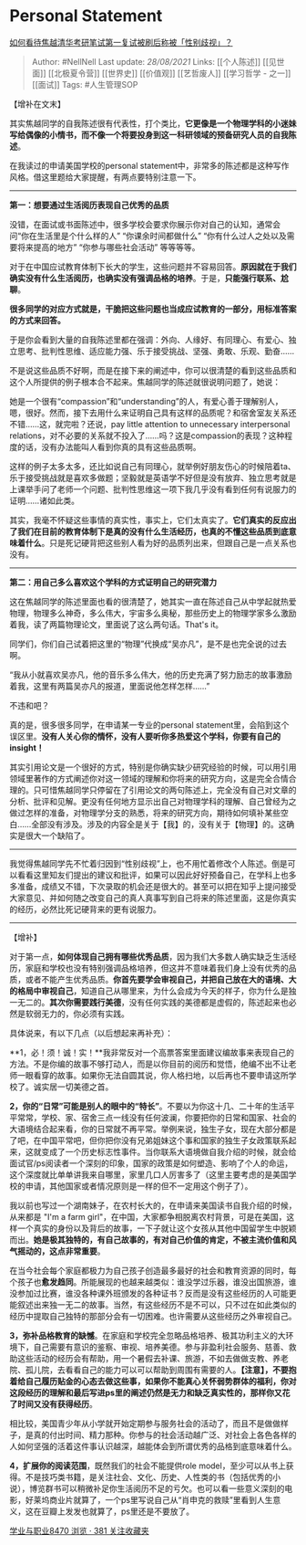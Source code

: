# Personal Statement
[如何看待焦越清华考研笔试第一复试被刷后称被「性别歧视」？](https://www.zhihu.com/question/316439253/answer/626282558)


> Author: #NellNell 
Last update: *28/08/2021* 
Links: [[个人陈述]] [[见世面]] [[北极夏令营]] [[世界史]] [[价值观]] [[艺哲废人]] [[学习哲学 - 之一]] [[面试]]
Tags: #人生管理SOP 

  

【增补在文末】

其实焦越同学的自我陈述很有代表性，打个类比，**它更像是一个物理学科的小迷妹写给偶像的小情书，而不像一个将要投身到这一科研领域的预备研究人员的自我陈述**。

在我读过的申请美国学校的personal statement中，非常多的陈述都是这种写作风格。借这里题给大家提醒，有两点要特别注意一下。

---

**第一：想要通过生活阅历表现自己优秀的品质**

没错，在面试或书面陈述中，很多学校会要求你展示你对自己的认知，通常会问“你在生活里是个什么样的人” “你课余时间都做什么” “你有什么过人之处以及需要将来提高的地方” “你参与哪些社会活动” 等等等等。

对于在中国应试教育体制下长大的学生，这些问题并不容易回答。**原因就在于我们确实没有什么生活阅历，也确实没有强调品格的培养**。于是，**只能强行联系、尬聊**。

**很多同学的对应方式就是，干脆把这些问题也当成应试教育的一部分，用标准答案的方式来回答。**

于是你会看到大量的自我陈述里都在强调：外向、人缘好、有同理心、有爱心、独立思考、批判性思维、适应能力强、乐于接受挑战、坚强、勇敢、乐观、勤奋……

不是说这些品质不好啊，而是在接下来的阐述中，你可以很清楚的看到这些品质和这个人所提供的例子根本合不起来。焦越同学的陈述就很说明问题了，她说：

她是一个很有“compassion”和“understanding”的人，有爱心善于理解别人，嗯，很好。然而，接下去用什么来证明自己具有这样的品质呢？和宿舍室友关系还不错……这，就完啦？还说，pay little attention to unnecessary interpersonal relations，对不必要的关系就不投入了……吗？这是compassion的表现？这种程度的话，没有办法能叫人看到你真的具有这些品质啊。

这样的例子太多太多，还比如说自己有同理心，就举例好朋友伤心的时候陪着ta、乐于接受挑战就是喜欢多做题；坚毅就是英语学不好但是没有放弃、独立思考就是上课举手问了老师一个问题、批判性思维这一项下我几乎没有看到任何有说服力的证明……诸如此类。

其实，我毫不怀疑这些事情的真实性，事实上，它们太真实了。**它们真实的反应出了我们在目前的教育体制下是真的没有什么生活经历，也真的不懂这些品质到底意味着什么**。只是死记硬背把这些别人看为好的品质列出来，但跟自己是一点关系也没有。

---

**第二：用自己多么喜欢这个学科的方式证明自己的研究潜力**

这在焦越同学的陈述里面也看的很清楚了，她其实一直在陈述自己从中学起就热爱物理，物理多么神奇，多么伟大，宇宙多么奥秘，那些历史上的物理学家多么激励着我，读了两篇物理论文，里面说了这么两句话。That's it。

同学们，你们自己试着把这里的“物理”代换成“吴亦凡”，是不是也完全说的过去啊。

“我从小就喜欢吴亦凡，他的音乐多么伟大，他的历史充满了努力励志的故事激励着我，这里有两篇吴亦凡的报道，里面说他怎样怎样……”

不违和吧？

真的是，很多很多同学，在申请某一专业的personal statement里，会陷到这个误区里。**没有人关心你的情怀，没有人要听你多热爱这个学科，你要有自己的insight！**

其实引用论文是一个很好的方式，特别是你确实缺少研究经验的时候，可以用引用领域里著作的方式阐述你对这一领域的理解和你将来的研究方向，这是完全合情合理的。只可惜焦越同学只停留在了引用论文的两句陈述上，完全没有自己对文章的分析、批评和见解。更没有任何地方显示出自己对物理学科的理解、自己曾经为之做过怎样的准备，对物理学分支的熟悉，将来的研究方向，期待如何填补某些空白……全部没有涉及。涉及的内容全是关于【我】的，没有关于【物理】的。这确实是很大一个缺陷了。

---

我觉得焦越同学先不忙着归因到“性别歧视”上，也不用忙着修改个人陈述。倒是可以看看这里知友们提出的建议和批评，如果可以因此好好预备自己，在学科上也多多准备，成绩又不错，下次录取的机会还是很大的。甚至可以把在知乎上提问接受大家意见、并如何随之改变自己的真人真事写到自己将来的陈述里面，这是你真实的经历，必然比死记硬背来的更有说服力。

---

【增补】

对于第一点，**如何体现自己拥有哪些优秀品质**，因为我们大多数人确实缺乏生活经历，家庭和学校也没有特别强调品格培养，但这并不意味着我们身上没有优秀的品质，或者不能产生优秀品质。**你首先要学会审视自己，并把自己放在大的语境、大的格局中审视自己**，知道自己从哪里来，为什么会成为今天的样子，你为什么是独一无二的。**其次你需要践行美德**，没有任何实践的美德都是虚假的，陈述起来也必然是软弱无力的，你必须有实践。

具体说来，有以下几点（以后想起来再补充）：

**1，必！须！诚！实！**我非常反对一个高票答案里面建议编故事来表现自己的方法。不是你编的故事不够打动人，而是以你目前的阅历和觉悟，绝编不出不让老师一眼看穿的故事。如果你无法自圆其说，你人格扫地，以后再也不要申请这所学校了。诚实居一切美德之首。

**2，你的“日常”可能是别人的眼中的“特长”**。不要以为你这十几、二十年的生活平平常常，学校、家、宿舍三点一线没有任何波澜，你要把你的日常和国家、社会的大语境结合起来看，你的日常就不再平常。举例来说，独生子女，现在大部分都是了吧，在中国平常吧，但你把你没有兄弟姐妹这个事和国家的独生子女政策联系起来，这就变成了一个历史标志性事件。当你联系大语境做自我介绍的时候，就会给面试官/ps阅读者一个深刻的印象，国家的政策是如何塑造、影响了个人的命运，这个深度就比单单讲我来自哪里，家里几口人厉害多了（这里主要考虑的是美国学校的申请，其他国家或者情况原则是一样的但不一定用这个例子了）。

我以前也写过一个湖南妹子，在农村长大的，在申请来美国读书自我介绍的时候，从来都是 "I'm a farm girl"，在中国，大家都争相脱离农村背景，可是在美国，这样一个真实的身份以及背后的故事，一下子就让这个女孩从其他中国留学生中脱颖而出。**她是极其独特的，有自己故事的，有对自己价值的肯定，不被主流价值和风气摇动的，这点非常重要**。

在当今社会每个家庭都极力为自己孩子创造最多最好的社会和教育资源的同时，每个孩子也**愈发趋同**。所能展现的也越来越类似：谁没学过乐器，谁没出国旅游，谁没参加过比赛，谁没各种课外班颁发的各种证书？反而是没有这些经历的人可能更能叙述出来独一无二的故事。当然，有这些经历不是不可以，只不过在如此类似的经历中提取自己独特的那部分会有一切困难。也许需要从这些经历之外审视自己。

**3，弥补品格教育的缺憾**。在家庭和学校完全忽略品格培养、极其功利主义的大环境下，自己需要有意识的鉴察、审视、培养美德。参与非盈利社会服务、慈善、救助这些活动的经历会有帮助，用一个暑假去补课、旅游，不如去做做支教、养老院、孤儿院，去看看自己的能力可以可以帮助到周围有需要的人。**【注意】，不要抱着给自己履历贴金的心态去做这些事，如果你不能真心关怀弱势群体的福利，你对这段经历的理解和最后写进ps里的阐述仍然是无力和缺乏真实性的，那样你又花了时间又没有获得经历**。

相比较，美国青少年从小学就开始定期参与服务社会的活动了，而且不是做做样子，是真的付出时间、精力那种。你参与的社会活动越广泛、对社会上各色各样的人如何坚强的活着这件事认识越深，越能体会到所谓优秀的品格到底意味着什么。

**4，扩展你的阅读范围**，既然我们的社会不能提供role model，至少可以从书上获得。不是技巧类书籍，是关注社会、文化、历史、人性类的书（包括优秀的小说），博览群书可以稍微补足你生活阅历不足的亏欠。也可以看一些意义深刻的电影，好莱坞商业片就算了，一个ps里写说自己从“肖申克的救赎”里看到人生意义，这在豆瓣上发发也就算了，ps里还是不要放了。

[学业与职业8470 浏览 · 381 关注收藏夹](https://zhihu.com/collection/430675974)